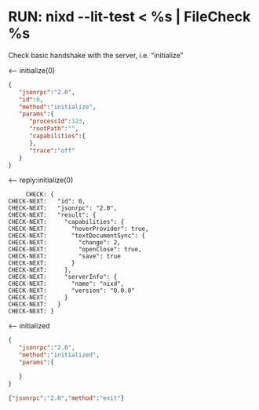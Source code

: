 # RUN: nixd --lit-test < %s | FileCheck %s

Check basic handshake with the server, i.e. "initialize"

<-- initialize(0)

```json
{
   "jsonrpc":"2.0",
   "id":0,
   "method":"initialize",
   "params":{
      "processId":123,
      "rootPath":"",
      "capabilities":{
      },
      "trace":"off"
   }
}
```

<-- reply:initialize(0)

```
     CHECK: {
CHECK-NEXT:   "id": 0,
CHECK-NEXT:   "jsonrpc": "2.0",
CHECK-NEXT:   "result": {
CHECK-NEXT:     "capabilities": {
CHECK-NEXT:       "hoverProvider": true,
CHECK-NEXT:       "textDocumentSync": {
CHECK-NEXT:         "change": 2,
CHECK-NEXT:         "openClose": true,
CHECK-NEXT:         "save": true
CHECK-NEXT:       }
CHECK-NEXT:     },
CHECK-NEXT:     "serverInfo": {
CHECK-NEXT:       "name": "nixd",
CHECK-NEXT:       "version": "0.0.0"
CHECK-NEXT:     }
CHECK-NEXT:   }
CHECK-NEXT: }
```

<-- initialized

```json
{
   "jsonrpc":"2.0",
   "method":"initialized",
   "params":{

   }
}
```


```json
{"jsonrpc":"2.0","method":"exit"}
```
